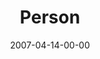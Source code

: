 ---
layout: message
category: message
series: "Ghost"
title: "Person"
date: 2007-04-14-00-00
message_id: 23
audio: "http://s3.amazonaws.com/crossroads-media/media/legacy/mp3/Ghost_02_Person_04-15-07_Tome.mp3"
audio-duration: "43:31"
explicit: false
---